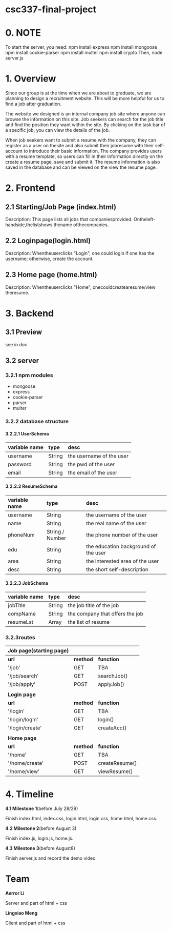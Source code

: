 # csc337-final-project
# 0. NOTE
To start the server, you need:
npm install express
npm install mongoose
npm install cookie-parser
npm install multer
npm install crypto
Then,
node server.js

# 1. Overview

Since our group is at the time when we are about to graduate, we are planning to design a recruitment website. This will be more helpful for us to find a job after graduation.

The website we designed is an internal company job site where anyone can browse the information on this site. Job seekers can search for the job title and find the position they want within the site. By clicking on the task bar of a specific job, you can view the details of the job.

When job seekers want to submit a resume with the company, they can register as a user on thesite and also submit their jobresume with their self-account to introduce their basic information. The company provides users with a resume template, so users can fill in their information directly on the create a resume page, save and submit it. The resume information is also saved in the database and can be viewed on the view the resume page.


# 2. Frontend
## 2.1 Starting/Job Page (index.html)
Description: This page lists all jobs that companiesprovided. Ontheleft-handside,thelistshows thename ofthecompanies.

## 2.2 Loginpage(login.html)
Description: Whentheuserclicks "Login", one could login if one has the username; otherwise, create the account.

## 2.3 Home page (home.html)
Description: Whentheuserclicks "Home", onecouldcreatearesume/view theresume.

# 3. Backend
## 3.1 Preview
see in doc
## 3.2 server

### 3.2.1 npm modules

* mongoose
* express
* cookie-parser
* parser
* multer
### 3.2.2 database structure

#### 3.2.2.1 UserSchema

|**variable name**|**type**|**desc**|
|:----|:----|:----|
|username|String|the username of the user|
|password|String|the pwd of the user|
|email|String|the email of the user|

#### 3.2.2.2 ResumeSchema

|**variable name**|**type**|**desc**|
|:----|:----|:----|
|username|String|the username of the user|
|name|String|the real name of the user|
|phoneNum|String / Number|the phone number of the user|
|edu|String|the education background of the user|
|area|String|the interested area of the user|
|desc|String|the short self-description|

#### 3.2.2.3 JobSchema

|**variable name**|**type**|**desc**|
|:----|:----|:----|
|jobTitle|String|the job title of the job|
|compName|String|the company that offers the job|
|resumeLst|Array|the list of resume|

### 3.2.3routes

|**Job page(starting page)**|    |    |
|:----|:----|:----|
|**url**|**method**|**function**|
|'/job'|GET|TBA|
|'/job/search'|GET|searchJob()|
|'/job/apply'|POST|applyJob()|
|    |    |    |
|**Login page**|    |    |
|**url**|**method**|**function**|
|'/login'|GET|TBA|
|'/login/logIn'|GET|login()|
|'/login/create'|GET|createAcc()|
|    |    |    |
|**Home page**|    |    |
|**url**|**method**|**function**|
|'/home'|GET|TBA|
|'/home/create'|POST|createResume()|
|'/home/view'|GET|viewResume()|

# 4. Timeline

**4.1 Milestone 1**(before July 28/29)

Finish index.html, index.css, login.html, login.css, home.html, home.css.

**4.2 Milestone 2**(before August 3)

Finish index.js, login.js, home.js.

**4.3 Milestone 3**(before August8)

Finish server.js and record the demo video.

# Team

**Aerror Li**

Server and part of html + css

**Lingxiao Meng**

Client and part of html + css



